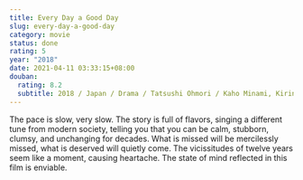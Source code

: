 ```yaml
---
title: Every Day a Good Day
slug: every-day-a-good-day
category: movie
status: done
rating: 5
year: "2018"
date: 2021-04-11 03:33:15+08:00
douban:
  rating: 8.2
  subtitle: 2018 / Japan / Drama / Tatsushi Ohmori / Kaho Minami, Kirin Kiki
---
```


The pace is slow, very slow. The story is full of flavors, singing a different tune from modern society, telling you that you can be calm, stubborn, clumsy, and unchanging for decades. What is missed will be mercilessly missed, what is deserved will quietly come. The vicissitudes of twelve years seem like a moment, causing heartache. The state of mind reflected in this film is enviable.
